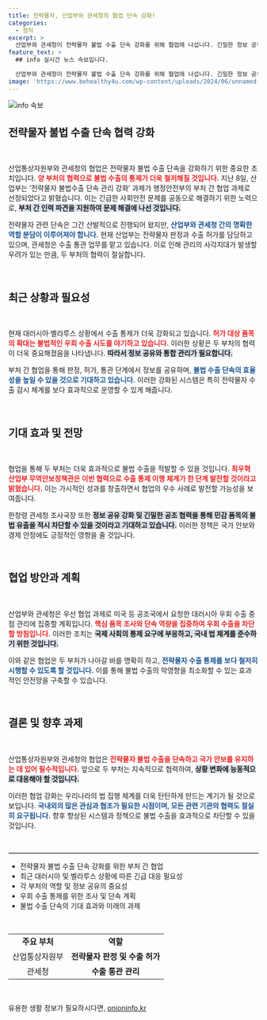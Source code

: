 ```yaml
---
title: 전략물자, 산업부와 관세청의 협업 단속 강화!
categories:
  - 정치
excerpt: >
  산업부와 관세청이 전략물자 불법 수출 단속 강화를 위해 협업에 나섭니다. 긴밀한 정보 공유로 위법성 판별 속도를 높여, 최근 우회수출 시도에 효과적으로 대응할 계획입니다.
feature_text: >
  ## info 실시간 뉴스 속보입니다.

  산업부와 관세청이 전략물자 불법 수출 단속 강화를 위해 협업에 나섭니다. 긴밀한 정보 공유로 위법성 판별 속도를 높여, 최근 우회수출 시도에 효과적으로 대응할 계획입니다.
image: 'https://www.behealthy4u.com/wp-content/uploads/2024/06/unnamed-file.png'
---
```


<p><img src="https://www.behealthy4u.com/wp-content/uploads/2024/06/unnamed-file.png" alt="info 속보" /></p>

<h2 data-ke-size="size26">전략물자 불법 수출 단속 협력 강화</h2>

<p data-ke-size="size16">&nbsp;</p>

<p>산업통상자원부와 관세청의 협업은 전략물자 불법 수출 단속을 강화하기 위한 중요한 조치입니다. <b><span style="color: #ee2323;">양 부처의 협력으로 불법 수출의 통제가 더욱 철저해질 것입니다.</span></b> 지난 8일, 산업부는 ‘전략물자 불법수출 단속 관리 강화’ 과제가 행정안전부의 부처 간 협업 과제로 선정되었다고 밝혔습니다. 이는 긴급한 사회안전 문제를 공동으로 해결하기 위한 노력으로, <b><span style="background-color: #21538527;">부처 간 인력 파견을 지원하여 문제 해결에 나선 것입니다.</span></b> </p>

<p>전략물자 관련 단속은 그간 산발적으로 진행되어 왔지만, <b><span style="color: #1a5490;">산업부와 관세청 간의 명확한 역할 분담이 이루어져야 합니다.</span></b> 현재 산업부는 전략물자 판정과 수출 허가를 담당하고 있으며, 관세청은 수출 통관 업무를 맡고 있습니다. 이로 인해 관리의 사각지대가 발생할 우려가 있는 만큼, 두 부처의 협력이 절실합니다. </p>

<p data-ke-size="size16">&nbsp;</p>

<h2 data-ke-size="size26">최근 상황과 필요성</h2>

<p data-ke-size="size16">&nbsp;</p>

<p>현재 대러시아·벨라루스 상황에서 수출 통제가 더욱 강화되고 있습니다. <b><span style="color: #ee2323;">허가 대상 품목의 확대는 불법적인 우회 수출 시도를 야기하고 있습니다.</span></b> 이러한 상황은 두 부처의 협력이 더욱 중요해졌음을 나타냅니다. <b><span style="background-color: #21538527;">따라서 정보 공유와 통합 관리가 필요합니다.</span></b> </p>

<p>부처 간 협업을 통해 판정, 허가, 통관 단계에서 정보를 공유하며, <b><span style="color: #1a5490;">불법 수출 단속의 효율성을 높일 수 있을 것으로 기대하고 있습니다.</span></b> 이러한 강화된 시스템은 특히 전략물자 수출 감시 체계를 보다 효과적으로 운영할 수 있게 해줍니다. </p>

<p data-ke-size="size16">&nbsp;</p>

<h2 data-ke-size="size26">기대 효과 및 전망</h2>

<p data-ke-size="size16">&nbsp;</p>

<p>협업을 통해 두 부처는 더욱 효과적으로 불법 수출을 적발할 수 있을 것입니다. <b><span style="color: #ee2323;">최우혁 산업부 무역안보정책관은 이번 협력으로 수출 통제 이행 체계가 한 단계 발전할 것이라고 밝혔습니다.</span></b> 이는 가시적인 성과를 창출하면서 협업의 우수 사례로 발전할 가능성을 보여줍니다. </p>

<p>한창령 관세청 조사국장 또한 <b><span style="background-color: #21538527;">정보 공유 강화 및 긴밀한 공조 협력을 통해 민감 품목의 불법 유출을 적시 차단할 수 있을 것이라고 기대하고 있습니다.</span></b> 이러한 정책은 국가 안보와 경제 안정에도 긍정적인 영향을 줄 것입니다. </p>

<p data-ke-size="size16">&nbsp;</p>

<h2 data-ke-size="size26">협업 방안과 계획</h2>

<p data-ke-size="size16">&nbsp;</p>

<p>산업부와 관세청은 우선 협업 과제로 미국 등 공조국에서 요청한 대러시아 우회 수출 중점 관리에 집중할 계획입니다. <b><span style="color: #ee2323;">핵심 품목 조사와 단속 역량을 집중하여 우회 수출을 차단할 방침입니다.</span></b> 이러한 조치는 <b><span style="background-color: #21538527;">국제 사회의 통제 요구에 부응하고, 국내 법 체계를 준수하기 위한 것입니다.</span></b></p>

<p>이와 같은 협업은 두 부처가 나아갈 바를 명확히 하고, <b><span style="color: #1a5490;">전략물자 수출 통제를 보다 철저히 시행할 수 있도록 할 것입니다.</span></b> 이를 통해 불법 수출의 악영향을 최소화할 수 있는 효과적인 안전망을 구축할 수 있습니다.</p>

<p data-ke-size="size16">&nbsp;</p>

<h2 data-ke-size="size26">결론 및 향후 과제</h2>

<p data-ke-size="size16">&nbsp;</p>

<p>산업통상자원부와 관세청의 협업은 <b><span style="color: #ee2323;">전략물자 불법 수출을 단속하고 국가 안보를 유지하는 데 있어 필수적입니다.</span></b> 앞으로 두 부처는 지속적으로 협력하여, <b><span style="background-color: #21538527;">상황 변화에 능동적으로 대응해야 할 것입니다.</span></b> </p>

<p>이러한 협업 강화는 우리나라의 법 집행 체계를 더욱 탄탄하게 만드는 계기가 될 것으로 보입니다. <b><span style="color: #1a5490;">국내외의 많은 관심과 협조가 필요한 시점이며, 모든 관련 기관의 협력도 절실히 요구됩니다.</span></b> 향후 향상된 시스템과 정책으로 불법 수출을 효과적으로 차단할 수 있을 것입니다.</p>

<p data-ke-size="size16">&nbsp;</p>

<hr style="width: 100%; border: 1px solid #ccc;" />

<ul>
  <li>전략물자 불법 수출 단속 강화를 위한 부처 간 협업</li>
  <li>최근 대러시아 및 벨라루스 상황에 따른 긴급 대응 필요성</li>
  <li>각 부처의 역할 및 정보 공유의 중요성</li>
  <li>우회 수출 통제를 위한 조사 및 단속 계획</li>
  <li>불법 수출 단속의 기대 효과와 미래의 과제</li>
</ul>

<p data-ke-size="size16">&nbsp;</p>

<table style="width: 100%;">
  <tr>
    <td style="text-align: center; height: 17px;"><b>주요 부처</b></td>
    <td style="text-align: center; height: 17px;"><b>역할</b></td>
  </tr>
  <tr>
    <td style="text-align: center; height: 17px;">산업통상자원부</td>
    <td style="text-align: center; height: 17px;"><b>전략물자 판정 및 수출 허가</b></td>
  </tr>
  <tr>
    <td style="text-align: center; height: 17px;">관세청</td>
    <td style="text-align: center; height: 17px;"><b>수출 통관 관리</b></td>
  </tr>
</table>

<p data-ke-size="size16">&nbsp;</p>
유용한 생활 정보가 필요하시다면, <a href="https://onioninfo.kr" rel="dofollow">onioninfo.kr</a>


